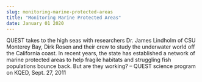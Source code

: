 ```yaml
---
slug: monitoring-marine-protected-areas
title: "Monitoring Marine Protected Areas"
date: January 01 2020
---
```


 
<p>
  QUEST takes to the high seas with researchers Dr. James Lindholm of CSU
  Monterey Bay, Dirk Rosen and their crew to study the underwater world off the
  California coast. In recent years, the state has established a network of
  marine protected areas to help fragile habitats and struggling fish
  populations bounce back. But are they working? – QUEST science program on
  KQED, Sept. 27, 2011
</p>
 
